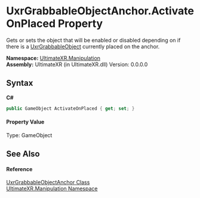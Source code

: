 # UxrGrabbableObjectAnchor.ActivateOnPlaced Property 
 

Gets or sets the object that will be enabled or disabled depending on if there is a <a href="T_UltimateXR_Manipulation_UxrGrabbableObject">UxrGrabbableObject</a> currently placed on the anchor.

**Namespace:**&nbsp;<a href="N_UltimateXR_Manipulation">UltimateXR.Manipulation</a><br />**Assembly:**&nbsp;UltimateXR (in UltimateXR.dll) Version: 0.0.0.0

## Syntax

**C#**<br />
``` C#
public GameObject ActivateOnPlaced { get; set; }
```


#### Property Value
Type: GameObject

## See Also


#### Reference
<a href="T_UltimateXR_Manipulation_UxrGrabbableObjectAnchor">UxrGrabbableObjectAnchor Class</a><br /><a href="N_UltimateXR_Manipulation">UltimateXR.Manipulation Namespace</a><br />